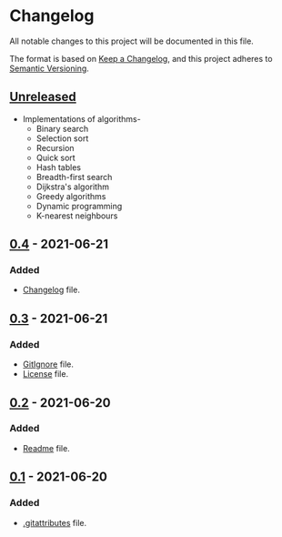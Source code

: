 # Changelog

All notable changes to this project will be documented in this file.

The format is based on [Keep a Changelog](https://keepachangelog.com/en/1.0.1/),
and this project adheres to
[Semantic Versioning](https://semver.org/spec/v2.0.1.html).

## [Unreleased]

- Implementations of algorithms-
  - Binary search
  - Selection sort
  - Recursion
  - Quick sort
  - Hash tables
  - Breadth-first search
  - Dijkstra's algorithm
  - Greedy algorithms
  - Dynamic programming
  - K-nearest neighbours

## [0.4] - 2021-06-21

### Added

- [Changelog](CHANGELOG.md) file.

## [0.3] - 2021-06-21

### Added

- [GitIgnore](.gitignore) file.
- [License](LICENSE) file.

## [0.2] - 2021-06-20

### Added

- [Readme](README.md) file.

## [0.1] - 2021-06-20

### Added

- [.gitattributes](.gitattributes) file.

[Unreleased]: https://github.com/KumarjitDas/Algorithms/compare/v0.4...HEAD
[0.4]: https://github.com/KumarjitDas/Algorithms/compare/v0.3...v0.4
[0.3]: https://github.com/KumarjitDas/Algorithms/compare/v0.2...v0.3
[0.2]: https://github.com/KumarjitDas/Algorithms/compare/v0.1...v0.2
[0.1]: https://github.com/KumarjitDas/Algorithms/releases/tag/v0.1
